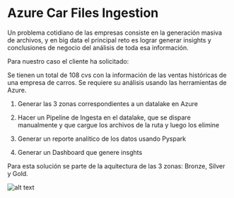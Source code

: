 # Azure Car Files Ingestion

Un problema cotidiano de las empresas consiste en la generación masiva de archivos, y en big data el principal reto es lograr generar insights y conclusiones de negocio del análisis de toda esa información.

Para nuestro caso el cliente ha solicitado:

Se tienen un total de 108 cvs con la información de las ventas históricas de una empresa de carros.
Se requiere su análisis usando las herramientas de Azure.

1. Generar las 3 zonas correspondientes a un datalake en Azure
2. Hacer un Pipeline de Ingesta en el datalake, que se dispare manualmente y que cargue los archivos de la ruta y luego los elimine

3. Generar un reporte analítico de los datos usando Pyspark

4. Generar un Dashboard que genere insghts

Para esta solución se parte de la aquitectura de las 3 zonas: Bronze, Silver y Gold.

![alt text](https://docs.microsoft.com/es-ES/azure/architecture/solution-ideas/media/ingest-etl-and-stream-processing-with-azure-databricks.png)
